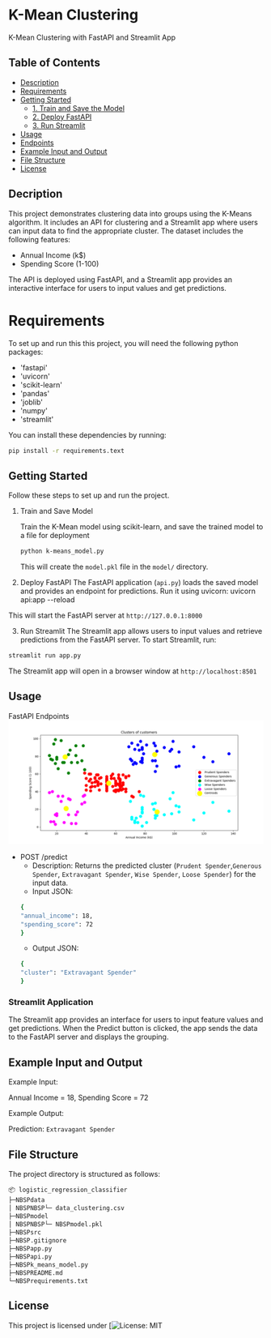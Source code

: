 # K-Mean Clustering
K-Mean Clustering with FastAPI and Streamlit App

## Table of Contents
 - [Description](#description)
 - [Requirements](#requirements)
 - [Getting Started](#getting-started)
   - [1. Train and Save the Model](#1-train-and-save-the-model)
   - [2. Deploy FastAPI](#2-deploy-fastapi)
   - [3. Run Streamlit](#3-streamlit)
 - [Usage](#usage)
 - [Endpoints](#engpoints)
 - [Example Input and Output](#example-input-and-output)
 - [File Structure](#file-structure)
 - [License](#license)

## Decription
This project demonstrates clustering data into groups using the K-Means algorithm. It includes an API for clustering and a Streamlit app where users can input data to find the appropriate cluster. The dataset includes the following features:
- Annual Income (k$)
- Spending Score (1-100)

The API is deployed using FastAPI, and a Streamlit app provides an interactive interface for users to input values and get predictions.

# Requirements
To set up and run this this project, you will need the following python packages:

- 'fastapi'
- 'uvicorn'
- 'scikit-learn'
- 'pandas'
- 'joblib'
- 'numpy'
- 'streamlit'

You can install these dependencies by running:

```bash
pip install -r requirements.text
```

## Getting Started
Follow these steps to set up and run the project.

1. Train and Save Model

   Train the K-Mean model using scikit-learn, and save the trained model to a file for deployment
   ```bash
   python k-means_model.py
   ```
   This will create the `model.pkl` file in the `model/` directory.
2. Deploy FastAPI
The FastAPI application (`api.py`) loads the saved model and provides an endpoint for predictions. Run it using uvicorn:
uvicorn api:app --reload

This will start the FastAPI server at `http://127.0.0.1:8000`

3. Run Streamlit
The Streamlit app allows users to input values and retrieve predictions from the FastAPI server. To start Streamlit, run:
  ``` bash
streamlit run app.py
  ```
The Streamlit app will open in a browser window at `http://localhost:8501`

## Usage

FastAPI Endpoints
![API Image](src/Figure_2.png)

- POST /predict
   - Description: Returns the predicted cluster (`Prudent Spender`,`Generous Spender`, `Extravagant Spender`, `Wise Spender`, `Loose Spender`) for the input data.
   - Input JSON:
   ```bash
   {
  "annual_income": 18,
  "spending_score": 72
   }
   ```
   - Output JSON:
   ```bash
   {
  "cluster": "Extravagant Spender"
   }
   ```
### Streamlit Application

The Streamlit app provides an interface for users to input feature values and get predictions. When the Predict button is clicked, the app sends the data to the FastAPI server and displays the grouping.

## Example Input and Output
Example Input:

Annual Income = 18,
Spending Score = 72

Example Output:

Prediction: `Extravagant Spender`

## File Structure
The project directory is structured as follows:

```
📦 logistic_regression_classifier
├─NBSPdata
│ NBSPNBSP└─ data_clustering.csv
├─NBSPmodel
│ NBSPNBSP└─ NBSPmodel.pkl
├─NBSPsrc
├─NBSP.gitignore
├─NBSPapp.py
├─NBSPapi.py
├─NBSPk_means_model.py
├─NBSPREADME.md
└─NBSPrequirements.txt
```
## License
This project is licensed under [![License: MIT](https://img.shields.io/)

